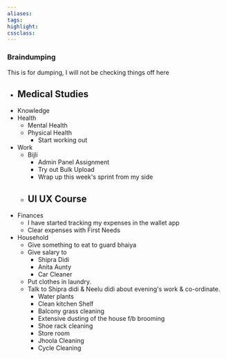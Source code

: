 ```yaml
---
aliases:  
tags:
highlight:  
cssclass:
---
```


### Braindumping
This is for dumping, I will not be checking things off here

- Medical Studies
	- 
- Knowledge
- Health
	- Mental Health
	- Physical Health
		- Start working out
- Work
	- Bijli
		- Admin Panel Assignment
		- Try out Bulk Upload
		- Wrap up this week's sprint from my side
	- UI UX Course
		- 
- Finances
	- I have started tracking my expenses in the wallet app
	- Clear expenses with First Needs
- Household
	- Give something to eat to guard bhaiya
	- Give salary to 
		- Shipra Didi
		- Anita Aunty
		- Car Cleaner
	- Put clothes in laundry.
	- Talk to Shipra didi & Neelu didi about evening's work & co-ordinate.
		- Water plants
		- Clean kitchen Shelf
		- Balcony grass cleaning
		- Extensive dusting of the house f/b brooming
		- Shoe rack cleaning
		- Store room 
		- Jhoola Cleaning
		- Cycle Cleaning